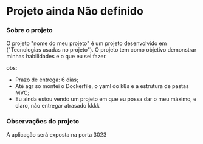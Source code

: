 # Projeto ainda Não definido

### Sobre o projeto

O projeto "nome do meu projeto" é um projeto desenvolvido em ("Tecnologias usadas no projeto"). O projeto tem como objetivo demonstrar minhas habilidades e o que eu sei fazer.

obs:

- Prazo de entrega: 6 dias;
- Até agr so montei o Dockerfile, o yaml do k8s e a estrutura de pastas MVC;
- Eu ainda estou vendo um projeto em que eu possa dar o meu máximo, e claro, não entregar atrasado kkkk

### Observações do projeto

A aplicação será exposta na porta 3023
